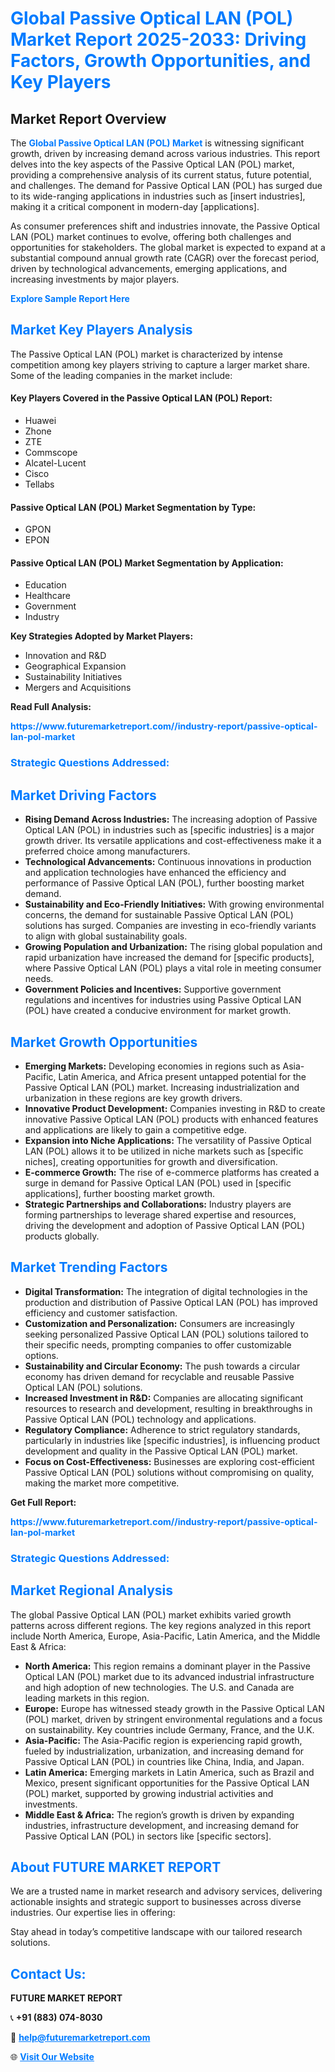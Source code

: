 <h1 style="color: #007BFF;">Global Passive Optical LAN (POL) Market Report 2025-2033: Driving Factors, Growth Opportunities, and Key Players</h1>

<section id="overview">
<h2>Market Report Overview</h2>
<p>The <a href="https://www.futuremarketreport.com//industry-report/passive-optical-lan-pol-market" style="color: #007BFF; text-decoration: none;"><strong>Global Passive Optical LAN (POL) Market</strong></a> is witnessing significant growth, driven by increasing demand across various industries. This report delves into the key aspects of the Passive Optical LAN (POL) market, providing a comprehensive analysis of its current status, future potential, and challenges. The demand for Passive Optical LAN (POL) has surged due to its wide-ranging applications in industries such as [insert industries], making it a critical component in modern-day [applications].</p>
<p>As consumer preferences shift and industries innovate, the Passive Optical LAN (POL) market continues to evolve, offering both challenges and opportunities for stakeholders. The global market is expected to expand at a substantial compound annual growth rate (CAGR) over the forecast period, driven by technological advancements, emerging applications, and increasing investments by major players.</p>
</section>

<section id="overview">
<p><a href="https://www.futuremarketreport.com//request-sample/reportId=76116" style="color: #007BFF; text-decoration: none;"><strong>Explore Sample Report Here</strong></a></p>
</section>

<section id="key-players">
<h2 style="color: #007BFF;">Market Key Players Analysis</h2>
<p>The Passive Optical LAN (POL) market is characterized by intense competition among key players striving to capture a larger market share. Some of the leading companies in the market include:</p>
<h4>Key Players Covered in the Passive Optical LAN (POL) Report:</h4>
<ul><li>Huawei</li><li>Zhone</li><li>ZTE</li><li>Commscope</li><li>Alcatel-Lucent</li><li>Cisco</li><li>Tellabs</li></ul>
<h4>Passive Optical LAN (POL) Market Segmentation by Type:</h4>
<ul><li>GPON</li><li>EPON</li></ul>

<h4>Passive Optical LAN (POL) Market Segmentation by Application:</h4>
<ul><li>Education</li><li>Healthcare</li><li>Government</li><li>Industry</li></ul>
<p><strong>Key Strategies Adopted by Market Players:</strong></p>
<ul>
<li>Innovation and R&D</li>
<li>Geographical Expansion</li>
<li>Sustainability Initiatives</li>
<li>Mergers and Acquisitions</li>
</ul>
</section>

<section>
<p><strong>Read Full Analysis: </strong></p><a href="https://www.futuremarketreport.com//industry-report/passive-optical-lan-pol-market" style="color: #007BFF; text-decoration: none;"><strong>https://www.futuremarketreport.com//industry-report/passive-optical-lan-pol-market</strong></a>
<h3 style="color: #007BFF;">Strategic Questions Addressed:</h3>
</section>

<section id="driving-factors">
<h2 style="color: #007BFF;">Market Driving Factors</h2>
<ul>
<li><strong>Rising Demand Across Industries:</strong> The increasing adoption of Passive Optical LAN (POL) in industries such as [specific industries] is a major growth driver. Its versatile applications and cost-effectiveness make it a preferred choice among manufacturers.</li>
<li><strong>Technological Advancements:</strong> Continuous innovations in production and application technologies have enhanced the efficiency and performance of Passive Optical LAN (POL), further boosting market demand.</li>
<li><strong>Sustainability and Eco-Friendly Initiatives:</strong> With growing environmental concerns, the demand for sustainable Passive Optical LAN (POL) solutions has surged. Companies are investing in eco-friendly variants to align with global sustainability goals.</li>
<li><strong>Growing Population and Urbanization:</strong> The rising global population and rapid urbanization have increased the demand for [specific products], where Passive Optical LAN (POL) plays a vital role in meeting consumer needs.</li>
<li><strong>Government Policies and Incentives:</strong> Supportive government regulations and incentives for industries using Passive Optical LAN (POL) have created a conducive environment for market growth.</li>
</ul>
</section>

<section id="growth-opportunities">
<h2 style="color: #007BFF;">Market Growth Opportunities</h2>
<ul>
<li><strong>Emerging Markets:</strong> Developing economies in regions such as Asia-Pacific, Latin America, and Africa present untapped potential for the Passive Optical LAN (POL) market. Increasing industrialization and urbanization in these regions are key growth drivers.</li>
<li><strong>Innovative Product Development:</strong> Companies investing in R&D to create innovative Passive Optical LAN (POL) products with enhanced features and applications are likely to gain a competitive edge.</li>
<li><strong>Expansion into Niche Applications:</strong> The versatility of Passive Optical LAN (POL) allows it to be utilized in niche markets such as [specific niches], creating opportunities for growth and diversification.</li>
<li><strong>E-commerce Growth:</strong> The rise of e-commerce platforms has created a surge in demand for Passive Optical LAN (POL) used in [specific applications], further boosting market growth.</li>
<li><strong>Strategic Partnerships and Collaborations:</strong> Industry players are forming partnerships to leverage shared expertise and resources, driving the development and adoption of Passive Optical LAN (POL) products globally.</li>
</ul>
</section>

<section id="trending-factors">
<h2 style="color: #007BFF;">Market Trending Factors</h2>
<ul>
<li><strong>Digital Transformation:</strong> The integration of digital technologies in the production and distribution of Passive Optical LAN (POL) has improved efficiency and customer satisfaction.</li>
<li><strong>Customization and Personalization:</strong> Consumers are increasingly seeking personalized Passive Optical LAN (POL) solutions tailored to their specific needs, prompting companies to offer customizable options.</li>
<li><strong>Sustainability and Circular Economy:</strong> The push towards a circular economy has driven demand for recyclable and reusable Passive Optical LAN (POL) solutions.</li>
<li><strong>Increased Investment in R&D:</strong> Companies are allocating significant resources to research and development, resulting in breakthroughs in Passive Optical LAN (POL) technology and applications.</li>
<li><strong>Regulatory Compliance:</strong> Adherence to strict regulatory standards, particularly in industries like [specific industries], is influencing product development and quality in the Passive Optical LAN (POL) market.</li>
<li><strong>Focus on Cost-Effectiveness:</strong> Businesses are exploring cost-efficient Passive Optical LAN (POL) solutions without compromising on quality, making the market more competitive.</li>
</ul>
</section>

<section>
<p><strong>Get Full Report: </strong></p><a href="https://www.futuremarketreport.com//industry-report/passive-optical-lan-pol-market" style="color: #007BFF; text-decoration: none;"><strong>https://www.futuremarketreport.com//industry-report/passive-optical-lan-pol-market</strong></a>
<h3 style="color: #007BFF;">Strategic Questions Addressed:</h3>
</section>


<section id="regional-analysis">
<h2 style="color: #007BFF;">Market Regional Analysis</h2>
<p>The global Passive Optical LAN (POL) market exhibits varied growth patterns across different regions. The key regions analyzed in this report include North America, Europe, Asia-Pacific, Latin America, and the Middle East & Africa:</p>
<ul>
<li><strong>North America:</strong> This region remains a dominant player in the Passive Optical LAN (POL) market due to its advanced industrial infrastructure and high adoption of new technologies. The U.S. and Canada are leading markets in this region.</li>
<li><strong>Europe:</strong> Europe has witnessed steady growth in the Passive Optical LAN (POL) market, driven by stringent environmental regulations and a focus on sustainability. Key countries include Germany, France, and the U.K.</li>
<li><strong>Asia-Pacific:</strong> The Asia-Pacific region is experiencing rapid growth, fueled by industrialization, urbanization, and increasing demand for Passive Optical LAN (POL) in countries like China, India, and Japan.</li>
<li><strong>Latin America:</strong> Emerging markets in Latin America, such as Brazil and Mexico, present significant opportunities for the Passive Optical LAN (POL) market, supported by growing industrial activities and investments.</li>
<li><strong>Middle East & Africa:</strong> The region’s growth is driven by expanding industries, infrastructure development, and increasing demand for Passive Optical LAN (POL) in sectors like [specific sectors].</li>
</ul>
</section>

<footer>
<h2 style="color: #007BFF;">About FUTURE MARKET REPORT</h2>
<p>We are a trusted name in market research and advisory services, delivering actionable insights and strategic support to businesses across diverse industries. Our expertise lies in offering:</p>

<p>Stay ahead in today’s competitive landscape with our tailored research solutions.</p>

<h2 style="color: #007BFF;">Contact Us:</h2>
<p><strong>FUTURE MARKET REPORT</strong></p>
<p>📞 <strong>+91 (883) 074-8030</strong></p>
<p>📧 <strong><a href="mailto:help@futuremarketreport.com" style="color: #007BFF;">help@futuremarketreport.com</a></strong></p>
<p>🌐 <strong><a href="https://www.futuremarketreport.com/" style="color: #007BFF;">Visit Our Website</a></strong></p>
</footer>